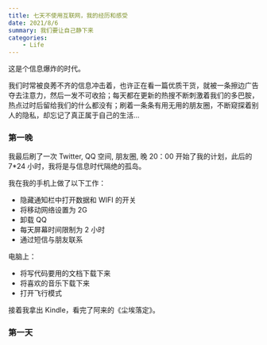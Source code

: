 ```yaml
---
title: 七天不使用互联网，我的经历和感受
date: 2021/8/6
summary: 我们要让自己静下来
categories:
    - Life
---
```


这是个信息爆炸的时代。

我们时常被良莠不齐的信息冲击着，也许正在看一篇优质干货，就被一条擦边广告夺去注意力，然后一发不可收拾；每天都在更新的热搜不断刺激着我们的多巴胺，热点过时后留给我们的什么都没有；刷着一条条有用无用的朋友圈，不断窥探着别人的隐私，却忘记了真正属于自己的生活...

### 第一晚

我最后刷了一次 Twitter, QQ 空间, 朋友圈, 晚 20：00 开始了我的计划，此后的 7\*24 小时，我将是与信息时代隔绝的孤岛。

我在我的手机上做了以下工作：

-   隐藏通知栏中打开数据和 WIFI 的开关
-   将移动网络设置为 2G
-   卸载 QQ
-   每天屏幕时间限制为 2 小时
-   通过短信与朋友联系

电脑上：

-   将写代码要用的文档下载下来
-   将喜欢的音乐下载下来
-   打开飞行模式

接着我拿出 Kindle，看完了阿来的《尘埃落定》。

### 第一天
